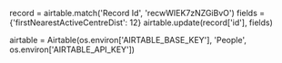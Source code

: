record = airtable.match('Record Id', 'recwWIEK7zNZGiBvO')
fields = {'firstNearestActiveCentreDist': 12}
airtable.update(record['id'], fields)


airtable = Airtable(os.environ['AIRTABLE_BASE_KEY'], 'People', os.environ['AIRTABLE_API_KEY'])
